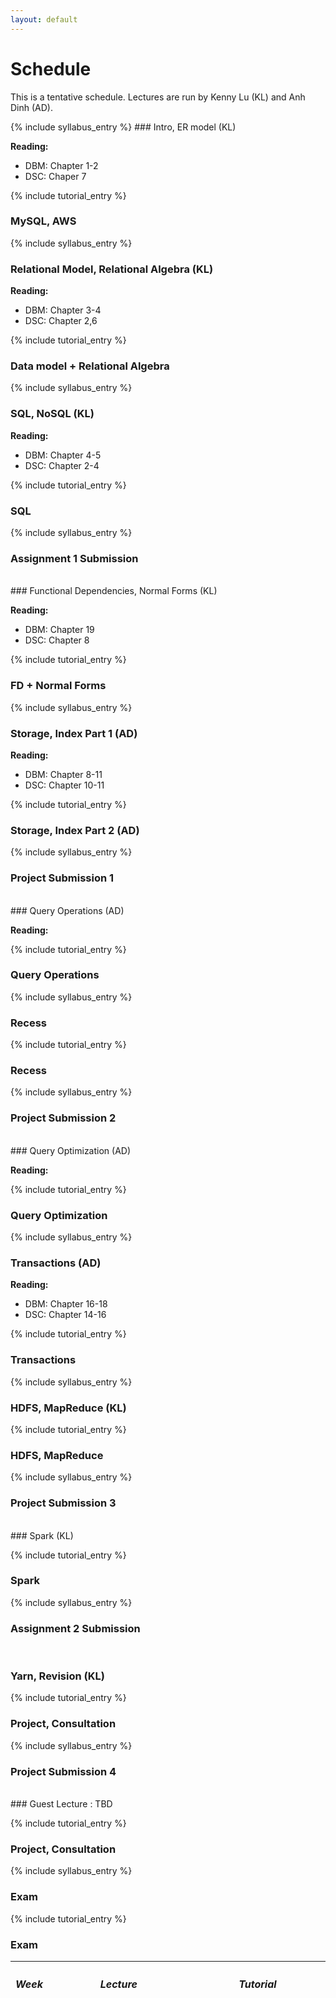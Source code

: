 ```yaml
---
layout: default
---
```




# Schedule
This is a tentative schedule.  Lectures are run by Kenny Lu (KL) and Anh Dinh
(AD).  

<table class="table table-striped syllabus">
<thead>
   <tr>
      <th style="width: 10%"> <h5>Week</h5> </th>
      <th style="width: 45%"> <h5>Lecture</h5> </th>
      <th sytle="width: 45%"> <h5>Tutorial</h5> </th>
   </tr>
</thead>
<tbody>
{% include syllabus_entry %}
### Intro, ER model (KL) 

**Reading:**
* DBM: Chapter 1-2
* DSC: Chaper 7

{% include tutorial_entry %}
### MySQL, AWS

{% include syllabus_entry %}
### Relational Model, Relational Algebra (KL)

**Reading:**
* DBM: Chapter 3-4
* DSC: Chapter 2,6

{% include tutorial_entry %}
### Data model + Relational Algebra

{% include syllabus_entry %}
### SQL, NoSQL (KL)

**Reading:**
* DBM: Chapter 4-5
* DSC: Chapter 2-4

{% include tutorial_entry %}
### SQL 

{% include syllabus_entry %}
### Assignment 1 Submission

<br>
### Functional Dependencies, Normal Forms (KL) 

**Reading:**
* DBM: Chapter 19
* DSC: Chapter 8

{% include tutorial_entry %}
### FD + Normal Forms

{% include syllabus_entry %}
### Storage, Index Part 1 (AD)

**Reading:**
* DBM: Chapter 8-11
* DSC: Chapter 10-11

{% include tutorial_entry %}
### Storage, Index Part 2 (AD)



{% include syllabus_entry %}
### Project Submission 1

<br>
### Query Operations (AD)

**Reading:**

{% include tutorial_entry %}
### Query Operations


{% include syllabus_entry %}
### Recess

{% include tutorial_entry %}
### Recess 




{% include syllabus_entry %}
### Project Submission 2

<br>
### Query Optimization (AD)

**Reading:**

{% include tutorial_entry %}
### Query Optimization



{% include syllabus_entry %}
### Transactions (AD)

**Reading:**
* DBM: Chapter 16-18
* DSC: Chapter 14-16

{% include tutorial_entry %}
### Transactions


{% include syllabus_entry %}

### HDFS, MapReduce (KL)

{% include tutorial_entry %}
### HDFS, MapReduce 


{% include syllabus_entry %}
### Project Submission 3
<br/>
### Spark (KL)

{% include tutorial_entry %}
### Spark

{% include syllabus_entry %}
### Assignment 2 Submission
<br/>

### Yarn, Revision (KL)

{% include tutorial_entry %}
### Project, Consultation

{% include syllabus_entry %}
### Project Submission 4
<br/>
### Guest Lecture : TBD

{% include tutorial_entry %}
### Project, Consultation

{% include syllabus_entry %}
### Exam 

{% include tutorial_entry %}
### Exam 

</td></tr>
</tbody>
</table>


